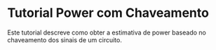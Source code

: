 # Tutorial Power com Chaveamento
Este tutorial descreve como obter a estimativa de power baseado no chaveamento dos sinais de um circuito. 

